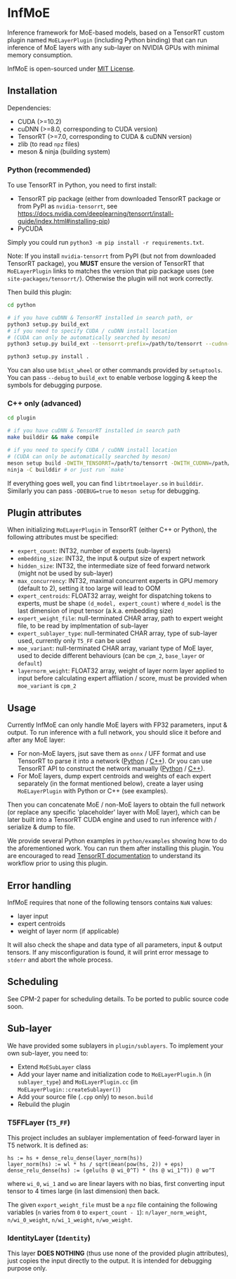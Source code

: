 # InfMoE

Inference framework for MoE-based models, based on a TensorRT custom plugin
named `MoELayerPlugin` (including Python binding) that can run inference of MoE layers with any sub-layer on NVIDIA GPUs with minimal memory consumption.

InfMoE is open-sourced under [MIT License](LICENSE).

## Installation

Dependencies:

* CUDA (>=10.2)
* cuDNN (>=8.0, corresponding to CUDA version)
* TensorRT (>=7.0, corresponding to CUDA & cuDNN version)
* zlib (to read `npz` files)
* meson & ninja (building system)

### Python (recommended)

To use TensorRT in Python, you need to first install:

* TensorRT pip package (either from downloaded TensorRT package or from PyPI as `nvidia-tensorrt`, see <https://docs.nvidia.com/deeplearning/tensorrt/install-guide/index.html#installing-pip>)
* PyCUDA

Simply you could run `python3 -m pip install -r requirements.txt`.

Note: If you install `nvidia-tensorrt` from PyPI (but not from downloaded TensorRT package), you **MUST** ensure the version of TensorRT that `MoELayerPlugin` links to matches the version that pip package uses (see `site-packages/tensorrt/`). Otherwise the plugin will not work correctly.

Then build this plugin:

```bash
cd python

# if you have cuDNN & TensorRT installed in search path, or
python3 setup.py build_ext
# if you need to specify CUDA / cuDNN install location
# (CUDA can only be automatically searched by meson)
python3 setup.py build_ext --tensorrt-prefix=/path/to/tensorrt --cudnn-prefix=/path/to/cudnn

python3 setup.py install .
```

You can also use `bdist_wheel` or other commands provided by `setuptools`. You can pass `--debug` to `build_ext` to enable verbose logging & keep the symbols for debugging purpose.

### C++ only (advanced)

```bash
cd plugin

# if you have cuDNN & TensorRT installed in search path
make builddir && make compile

# if you need to specify CUDA / cuDNN install location
# (CUDA can only be automatically searched by meson)
meson setup build -DWITH_TENSORRT=/path/to/tensorrt -DWITH_CUDNN=/path/to/cudnn
ninja -C builddir # or just run `make`
```

If everything goes well, you can find `libtrtmoelayer.so` in `builddir`. Similarly you can pass `-DDEBUG=true` to `meson setup` for debugging.

## Plugin attributes

When initializing `MoELayerPlugin` in TensorRT (either C++ or Python), the following attributes must be specified:

* `expert_count`: INT32, number of experts (sub-layers)
* `embedding_size`: INT32, the input & output size of expert network
* `hidden_size`: INT32, the intermediate size of feed forward network (might not be used by sub-layer)
* `max_concurrency`: INT32, maximal concurrent experts in GPU memory (default to 2), setting it too large will lead to OOM
* `expert_centroids`: FLOAT32 array, weight for dispatching tokens to experts, must be shape `(d_model, expert_count)` where `d_model` is the last dimension of input tensor (a.k.a. embedding size)
* `expert_weight_file`: null-terminated CHAR array, path to expert weight file, to be read by implmentation of sub-layer
* `expert_sublayer_type`: null-terminated CHAR array, type of sub-layer used, currently only `T5_FF` can be used
* `moe_variant`: null-terminated CHAR array, variant type of MoE layer, used to decide different behaviours (can be `cpm_2`, `base_layer` or `default`)
* `layernorm_weight`: FLOAT32 array, weight of layer norm layer applied to input before calculating expert affliation / score, must be provided when `moe_variant` is `cpm_2`

## Usage

Currently InfMoE can only handle MoE layers with FP32 parameters, input & output. To run inference with a full network, you should slice it before and after any MoE layer:

* For non-MoE layers, jsut save them as `onnx` / UFF format and use TensorRT to parse it into a network ([Python](https://docs.nvidia.com/deeplearning/tensorrt/developer-guide/index.html#import_onnx_python) / [C++](https://docs.nvidia.com/deeplearning/tensorrt/developer-guide/index.html#import_onnx_c)). Or you can use TensorRT API to construct the network manually ([Python](https://docs.nvidia.com/deeplearning/tensorrt/developer-guide/index.html#network_python) / [C++](https://docs.nvidia.com/deeplearning/tensorrt/developer-guide/index.html#create_network_c)).
* For MoE layers, dump expert centroids and weights of each expert separately (in the format mentioned below), create a layer using `MoELayerPlugin` with Python or C++ (see examples).

Then you can concatenate MoE / non-MoE layers to obtain the full network (or replace any specific 'placeholder' layer with MoE layer), which can be later built into a TensorRT CUDA engine and used to run inference with / serialize & dump to file.

We provide several Python examples in `python/examples` showing how to do the aforementioned work. You can run them after installing this plugin. You are encouraged to read [TensorRT documentation](https://docs.nvidia.com/deeplearning/tensorrt/developer-guide/index.html) to understand its workflow prior to using this plugin.

## Error handling

InfMoE requires that none of the following tensors contains `NaN` values:

* layer input
* expert centroids
* weight of layer norm (if applicable)

It will also check the shape and data type of all parameters, input & output tensors. If any misconfiguration is found, it will print error message to `stderr` and abort the whole process.

## Scheduling

See CPM-2 paper for scheduling details. To be ported to public source code soon.

## Sub-layer

We have provided some sublayers in `plugin/sublayers`. To implement your own sub-layer, you need to:

* Extend `MoESubLayer` class
* Add your layer name and initialization code to `MoELayerPlugin.h` (in `sublayer_type`) and `MoELayerPlugin.cc` (in `MoELayerPlugin::createSublayer()`)
* Add your source file (`.cpp` only) to `meson.build`
* Rebuild the plugin

### T5FFLayer (`T5_FF`)

This project includes an sublayer implementation of feed-forward layer in T5 network. It is defined as:

```text
hs := hs + dense_relu_dense(layer_norm(hs))
layer_norm(hs) := wl * hs / sqrt(mean(pow(hs, 2)) + eps)
dense_relu_dense(hs) := (gelu(hs @ wi_0^T) * (hs @ wi_1^T)) @ wo^T
```

where `wi_0`, `wi_1` and `wo` are linear layers with no bias, first converting input tensor to 4 times large (in last dimension) then back.

The given `export_weight_file` must be a `npz` file containing the following variables (`n` varies from `0` to `expert_count - 1`): `n/layer_norm_weight`, `n/wi_0_weight`, `n/wi_1_weight`, `n/wo_weight`.

### IdentityLayer (`Identity`)

This layer **DOES NOTHING** (thus use none of the provided plugin attributes), just copies the input directly to the output. It is intended for debugging purpose only.
